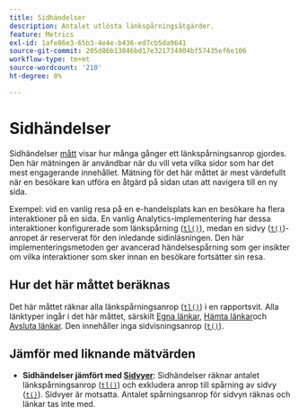 ```yaml
---
title: Sidhändelser
description: Antalet utlösta länkspårningsåtgärder.
feature: Metrics
exl-id: 1afe86e3-65b3-4e4e-b436-ed7cb5da9641
source-git-commit: 205d86b13046bd17e321734904bf57435ef6e106
workflow-type: tm+mt
source-wordcount: '210'
ht-degree: 0%

---
```


# Sidhändelser

Sidhändelser [mått](overview.md) visar hur många gånger ett länkspårningsanrop gjordes. Den här mätningen är användbar när du vill veta vilka sidor som har det mest engagerande innehållet. Mätning för det här måttet är mest värdefullt när en besökare kan utföra en åtgärd på sidan utan att navigera till en ny sida.

Exempel: vid en vanlig resa på en e-handelsplats kan en besökare ha flera interaktioner på en sida. En vanlig Analytics-implementering har dessa interaktioner konfigurerade som länkspårning ([`tl()`](/help/implement/vars/functions/tl-method.md)), medan en sidvy ([`t()`](/help/implement/vars/functions/t-method.md))-anropet är reserverat för den inledande sidinläsningen. Den här implementeringsmetoden ger avancerad händelsespårning som ger insikter om vilka interaktioner som sker innan en besökare fortsätter sin resa.

## Hur det här måttet beräknas

Det här måttet räknar alla länkspårningsanrop ([`tl()`](/help/implement/vars/functions/tl-method.md)) i en rapportsvit. Alla länktyper ingår i det här måttet, särskilt [Egna länkar](../dimensions/custom-link.md), [Hämta länkar](../dimensions/download-link.md)och [Avsluta länkar](../dimensions/exit-link.md). Den innehåller inga sidvisningsanrop ([`t()`](/help/implement/vars/functions/t-method.md)).

## Jämför med liknande mätvärden

* **Sidhändelser jämfört med [Sidvyer](page-views.md)**: Sidhändelser räknar antalet länkspårningsanrop ([`tl()`](/help/implement/vars/functions/tl-method.md)) och exkludera anrop till spårning av sidvy ([`t()`](/help/implement/vars/functions/t-method.md)). Sidvyer är motsatta. Antalet spårningsanrop för sidvyn räknas och länkar tas inte med.
